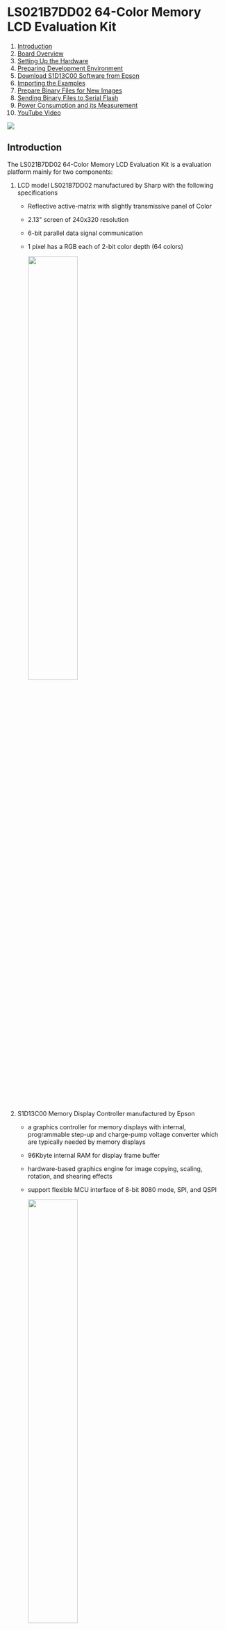 # LS021B7DD02 64-Color Memory LCD Evaluation Kit

1. [Introduction](#introduction)
2. [Board Overview](#board_overview)
3. [Setting Up the Hardware](#setting_up_hardware)
4. [Preparing Development Environment](#prepare_dev_env)
5. [Download S1D13C00 Software from Epson](#epson_sw)
6. [Importing the Examples](#import_examples)
7. [Prepare Binary Files for New Images](#new_images)
8. [Sending Binary Files to Serial Flash](#bin_files_update)
9. [Power Consumption and its Measurement ](#power_consumption)
10. [YouTube Video](#youtube)

<img src = "./docs/FrontCover.jpg">


 ## Introduction <a name="introduction"></a>

The LS021B7DD02 64-Color Memory LCD Evaluation Kit is a evaluation platform mainly for two components:

1. LCD model LS021B7DD02 manufactured by Sharp with the following specifications
   * Reflective active-matrix with slightly transmissive panel of Color
   
   * 2.13" screen of 240x320 resolution
   
   * 6-bit parallel data signal communication
   
   * 1 pixel has a RGB each of 2-bit color depth (64 colors)
   
     <img src = "./docs/LS021B7DD02.jpg" width=50%>
   
2. S1D13C00 Memory Display Controller manufactured by Epson
   * a graphics controller for memory displays with internal, programmable step-up and charge-pump voltage converter which are typically needed by memory displays
   
   * 96Kbyte internal RAM for display frame buffer
   
   * hardware-based graphics engine for image copying, scaling, rotation, and shearing effects
   
   * support flexible MCU interface of 8-bit 8080 mode, SPI, and QSPI
   
     <img src = "./docs/Epson_S1D13C00.jpg" width = 50%>

## Board Overview <a name="board_overview"></a>

<img src = "./docs/BoardOverview.jpg">

1. Molex connector 5035662102 to mate with LS021B7DD02
2. R132 (100R, 0.1%), R133 (100R, 0.1%), and R122(10R, 0.1%) with test points for VDD1 of LS021B7DD02, VDD2 of LS021B7DD02, and VDD of S1D13C00. Please read the schematic in this repository for details.
3. P102 is an interface connector of S1D13C00 to an external microcontroller
4. Backlight module
5. On/OFF switch of the backlight module
6. Buzzer connecting to P10 and P11 of S1D13C00 
7. A tact switch connecting to P07 of S1D13C00 
8. 2.54mm header connecting to P01 - P06 of S1D13C00 
9. P103, P104, P100, and P105 are pin header compatible with Arduino Uno form factor
10. Bridge board (EK-TM4C1294XL-Bridge) to interface with Texas Instruments Tiva:tm: C Series TM4C1294 LaunchPad Evaluation Kit
11. Jumper array to set 8080/HSPI/SPI as the microcontroller interface
12. P1 on EK-TM4C1294XL-Bridge to mate with P102 on LS021B7DD02 board
13. Texas Instruments Tiva:tm: C Series TM4C1294 LaunchPad Evaluation Kit

## Setting Up the Hardware <a name="setting_up_hardware"></a>

**Install the LCD**

<img src = "./docs/Installing_LCD.jpg" width=70%>

**Mate the connectors**

<img src = "./docs/Mate_the_connectors.jpg">

**Make sure jumper positions are set to HSPI/SPI interface**

<img src = "./docs/Set_jumpers.jpg">

**Connect USB cable**

<img src = "./docs/Connect_USB_Cable.jpg">



## Preparing Development Environment <a name="prepare_dev_env"></a>

Download and install Code Composer Studio (CCS) from TI's web site:

https://www.ti.com/tool/CCSTUDIO

<img src = "./docs/CCStudio_download.png">

*You will need to create a myTI account with a valid email and password to download the software.*

Various download options are supported: Windows/MacOS/Linux. In my case, I have selected the Windows single file (offline) installer:

<img src = "./docs/CCStudio_options.png">

Double click to run ccs_setup_xxxx.exe:

<img src = "./docs/ccs_setup.png">



Accept the default installation directory for simplicity:

<img src = "./docs/ccs_default_install_folder.png">

The Code Composer Studio supports all MCU and MPU models of Texas Instruments. We only need one of them. To save time and hard disk resources, select Custom Installation option followed by TM4C12x ARM Cortex-M4F core-based MCUs as the component to install.

<img src = "./docs/CCStudio_TM4C12_option.png">

Click a few more Next buttons to accept default installation options to continue. When you see the Installation Completed message, click OK to reboot your machine.

<img src = "./docs/CCStudio_install_completed_reboot.png">

Next, download and install TivaWare which is a collection of royalty-free libraries to control the TM4C1294 MCU.

TivaWare is found at: http://www.ti.com/tool/SW-TM4C

Click **Download > Download options > SW-TM4C-2.2.0.295.exe**.

<img src = "./docs/SW_TM4C_Download.png">

Accept the default installation directory.

<img src = "./docs/SW_TM4C_Install_Default_Dir.png">

Launch CCS with a workspace project created at your own convenience. In my case, the default workspace is located at **C:\Users\JohnLeung\workspace_v12**. Your case will be different in the field of user name. 

<img src = "./docs/CCStudio_Launch.png">



## Download S1D13C00 Software from Epson <a name="epson_sw"></a>

Software package containing the driver source code and demo projects of the S1D13C00 Memory Display Controller is available from Epson's web site at

https://vdc.epson.com/display-controllers/mdc/s1d13c00.

Scrolling down the page you will see a link to download an exe file [S1D13C00 Peripheral Circuit Sample Software Rev 3.0](https://vdc.epson.com/display-controllers/mdc/s1d13c00/s1d13c00-sample-software-for-ti-3).

<img src = "./docs/S1D13C00_download_link.png">

Double click to install the software package.

<img src = "./docs/S1D13C00_pack_install.png">

Accept the default installation directory C:/EPSON.

<img src = "./docs/S1D13C00_default_install_dir.png">

Now you have everything to develop an application for LS021B7DD0x + S1D13C00 combo.

<img src = "./docs/S1D13C00_folder_structure.png">

## Importing the Examples <a name="import_examples"></a>

Follow the procedures below to import and run the first project on LS021B7DD02 64-Color Memory LCD Evaluation Kit.

**Step 1:** Launch Code Composer Studio

**Step 2:** Import an example from the Epson folder you have just extracted in previous section. 

From **Project > Import CCS Projects**

<img src = "./docs/Import_CCS_Projects.png">

**Step 3:** Browse to the location of S1D13C00 example folder at **C:\EPSON\S1D13C00_SW\Examples**,  select the **demo2_LS021B7DD01** folder, click **Select Folder** button

<img src = "./docs/Select_demo2_LS021B7DD01_folder.png">

**Step 4:** You will see three options in the next screen. Select EK-TM4C1294XL as the host because it is what we are using. Click Finish.

<img src = "./docs/Select_TM4C1294XL.png">

**Step 5:** You will see a new project under the **Project Explorer**. Right click on the project title and select **Properties**.

<img src = "./docs/Select_properties.png">

**Step 6:** Expand Resource tab, click **Linked Resources**. Create a new Path Variable by clicking the **New** button.

<img src = "./docs/Adding_TIVAWARE_Step1.png">

**Step 7:** Enter TIVAWARE_INSTALL_DIR to the Name textbox. Click the **Folder...** button to add the path location of the TivaWare library > **Select Folder**. 

<img src = "./docs/Adding_TIVAWARE_Step2.png">

**Step 8:** You will see the New Variable dialog box look something like this. Click OK to exit. 

<img src = "./docs/Adding_TIVAWARE_Step3.png">

**Step 9:** Now there is a new Path Variable **TIVAWARE_INSTALL_DIR** that points to the path of the Tivaware library. Click **Apply and Close**.

<img src = "./docs/Adding_TIVAWARE_Step4.png">

**Step 10:** Build the project to make sure there is no error.

<img src  = "./docs/Building_the_project.png">

**Step 11:** For demo2, we need to make a minor modification to the source code. Expand **Src > User**, open main.c and browse to the bottom. Make change to the source code as follows:

```C
     if (pic != prevpic)
     {
         seQSPI_SetMasterRxMMA( img01_RMADRH, 0xEB );
         seDMAC_MemCpy32 (picslib[pic], RAM_BASE, 240*80, seDMAC_CH2);
         DISPLAYUPDATE();
         seMDC_WaitUpdDone();
         seQSPI_ClearMasterRxMMA();
         prevpic = pic;

         printf ("Current image number is %d\n", pic ); //this line is optional
        // This snippet doesn't work for some unknown reason(s)
        // Enable MMA mode
        // seQSPI_SetMasterRxMMA( img01_RMADRH, 0xEB );
        // FrameScrollUpdate (picslib[prevpic], picslib[pic], RAM_BASE, ...);
        // prevpic = pic;
        // seQSPI_ClearMasterRxMMA();
     }
```

The changes are summarised in the screen capture below:

<img src = "./docs/Building_the_project2.png">

**Step 12:** Click Debug button from the menu bar then Run.

<img src = "./docs/Debug_and_Run.png">

**Step 13:** You may browse the photo catalogue by clicking on **SW1 on TM4C1294 LaunchPad**. 

<img src = "./docs/SW1_switch.jpg" width=70%>

Backlight is also available with an ON/OFF switch S100.

<img src = "./docs/Backlight_on.jpg" width = 70%>

**Step 14:** Repeat the same procedures above to import more examples. Don't forget to set the Path Variable  of **TIVAWARE_INSTALL_DIR** as that in step 9 for other examples.

<img src = "./docs/Importing_all_examples.png">

## Prepare Binary Files for New Images <a name="new_images"></a>

There are two methods to preload some images to the system:

1. in an external Serial Flash (Winbond 25Q128JVSQ 128Mbit Serial Flash onboard)

2. in Flash space of the host CPU in *.h format

Method 1 is preferred because it saves precious programming space of the CPU.

<img src = "./docs/Image_storage.png">Images of demo2 are stored ex-factory in the 128Mbit (16MByte) Serial Flash W25Q128JVSIQTR.

<img src = "./docs/W25Q128.png" width=80%>

Image sources are available from the `\source_images` folder.

<img src = "./docs/Binary_file_loc.png">

Epson has released [three tools](https://vdc.epson.com/display-controllers/s1d13c00-peripheral-circuit-sample-software-manual/viewdocument/611) to convert fonts and images to formats compatible with S1D13C00.

Features of the tools are summarised as folllows:

| Tool                            | Features                                                     |      |
| ------------------------------- | ------------------------------------------------------------ | ---- |
| Font Conversion MDCFontConv.exe | Generate font bitmaps header (.h) or binary files (.mdcfont) from system fonts in PC. |      |
| MDCImgConv.exe                  | Convert common image formats (BMP, PNG, JPG, ICO, TIF, GIF) to pixel formats supported by S1D13C00. The tool can generate header files (.h), binary files (.mdcimg) or HEX files (.hex). |      |
| MDCSerFlashImg.exe              | Create a binary image for downloading to the serial flash W25Q128JVSIQTR |      |

Procedures described below demonstrate how to update the Serial Flash content with new images.

**Step 1:** Copy new images to `C:\EPSON\S1D13C00_SW\Examples\demo2_LS021B7DD01\source_images` for easier project management. You may find the new images from folder at [link](https://github.com/techtoys/Sharp-Color-Memory-LCD-EVK/tree/main/docs).

<img src = "./docs/New_images.png" width=70%>

**Step 2:** Launch `MDCImgConv.exe` from `C:\EPSON\S1D13C00_SW\Tools`. Open each of the images (img11-13.png) from the path in step 1. Click the **Export image** button to convert to *.mdcimg format for each of the images.

<img src = "./docs/MDCImgConv.png" width=70%>

<img src = "./docs/MDCImgConv_2_mdcimg.png">

**Step 3:** After conversions, you will get three new files in .mdcimg format. 

<img src = "./docs/MDCImgConv_new_mdcimg.png" width=80%>

Launch `MDCSerFlashImg.exe` from `C:\EPSON\S1D13C00_SW\Tools`. Add all 13 images (img01.mdcimg - img13.mdcimg) to the dialog box. Don't forget to include the original files img01.mdcimg - img10.mdcimg unless you want to remove any one of them. In this example, we are adding three images to the list and keep the original 10 images.

<img src = "./docs/MDCSerFlashImg.png">

Not to overwrite the original binary file, we may choose a new filename as `demo2_serflash_new`.

Click **Save**.

<img src = "./docs/MDCSerFlashImgSave.png">

By inspecting the folder content, we will see that two files have been created: `demo2_serflash_new.bin` and `demo2_serflash_new.h`.

The binary file is the file to send to Serial Flash and the .h header file contains the address information.

<img src = "./docs/MDCSerFlashImgCompare_new_n_old.png">

Now, we are ready to send the new binary file to Serial Flash.

## Sending Binary Files to Serial Flash <a name="bin_files_update"></a>

Send a new binary file to the Serial Flash with [Tera Term](https://github.com/TeraTermProject/teraterm/releases). 

**Step 1:** Launch Tera Term, select the new COM Port enumerated by TM4C1294 LaunchPad. Click **OK**.

<img src = "./docs/Teraterm_new_connection.png">

**Step 2:** From **Setup** > **Serial Port** > set **Speed to 115200** > click **New setting**.

<img src = "./docs/Teraterm_serial_speed.png">

**Step 3:** By clicking the reset button on TM4C1294-EK board, you will see a short manual on Tera Term. Type Z from the keyboard to erase the Serial Flash. 

<img src = "./docs/Teraterm_Z_to_erase.png">

**Step 4:** After erase complete you will see a prompting message to send data by XModem protocol. 

<img src = "./docs/Teraterm_Z_erase_complete.png">

**Step 5:** From **File > Transfer > XMODEM > Send**, browse to the binary file `C:\EPSON\S1D13C00_SW\Examples\demo2_LS021B7DD01\source_images\demo2_serflash_new.bin` to download.

<img src = "./docs/Teraterm_Z_to_send_xmodem.png">

<img src = "./docs/Teraterm_Z_to_select_bin.png">

The progress of Xmodem transfer is shown. 

<img src = "./docs/Teraterm_Z_xmodem_progress.png">

Wait until it finishes. Be patient, It takes time!

<img src = "./docs/Teraterm_xmodem_finish.png">

**Step 6:** When the message *"Flash programmed"* is shown, click reset on TM4C1294 LaunchPad.

<img src = "./docs/SW1_switch.jpg" width=70%>

You will see the first image on LCD on reset.

<img src = "./docs/demo2.jpg" width=70%>

**Step 7:** There remains the final step to *let the microcontroller know* that, there are three new images in the Serial Flash. There are 4 places in the source code to change:

1. in `main.c`, change `#include "demo2_serflash.h`" > `#include "demo2_serflash_new.h"` to include the new address map,

2. modify `uint32_t picslib[10]` > `uint32_t picslib[13]` to include an array of 13 images,

3. modify the function `void Button1Handler(void)` from `++pic==10` to `++pic==13` to enable image scrolling up to index 12 with the push button SW1,

4. add the following code to include new image addresses.

   ```C
     picslib[10] = img11_PXDATA_ADDR;
     picslib[11] = img12_PXDATA_ADDR;
     picslib[12] = img13_PXDATA_ADDR;
   ```

   The screen capture of `main.c` is shown below for a better illustration.

<img src = "./docs/demo2_changes_4_13images.png">

Reprogram the board and click **reset**. Keep clicking **SW1** to browse to the new images.

<img src = "./docs/img11_on_LCD.jpg" width=50%>

<img src = "./docs/img13_on_LCD.jpg" width=50%>

## Power Consumption and its Measurement <a name="power_consumption"></a>

LS021B7DD02 is an ultra low power LCD that draws negligible current. There are two resistors of 100 Ohm +/-0.1% in the path of power supply with the schematics extracted below.

<img src = "./docs/VDD_supply_LS021B7DD02.png">

Test points are available for voltage drop measurements.

<img src = "./docs/TestPoints.jpg" width=50%>

## YouTube Video <a name="youtube"></a>

<a href = "https://youtu.be/-nZKyYxobqU"><img src = "./docs/YouTube.png"></a>
